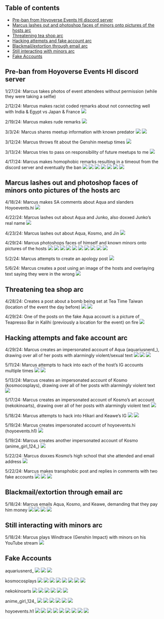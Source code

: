 ## Table of contents

* [Pre-ban from Hoyoverse Events HI discord server](#pre-ban)
* [Marcus lashes out and photoshop faces of minors onto pictures of the hosts arc](#photoshop)
* [Threatening tea shop arc](#threatening)
* [Hacking attempts and fake account arc](#hacking)
* [Blackmail/extortion through email arc](#extortion)
* [Still interacting with minors arc](#current)
* [Fake Accounts](#fake-accounts)

## Pre-ban from Hoyoverse Events HI discord server

1/27/24: Marcus takes photos of event attendees without permission (while they were taking a selfie)

2/12/24: Marcus makes racist coded remarks about not connecting well with India & Egypt vs Japan & France
![](marcus_ch1_021224.jpeg)

2/19/24: Marcus makes rude remarks
![](marcus_ch1_021924.jpeg)

3/3/24: Marcus shares meetup information with known predator
![](marcus_ch1_030324_01.jpeg)
![](marcus_ch1_030324_02.png)

3/12/24: Marcus throws fit about the Genshin meetup times
![](marcus_ch1_031224.png)

3/13/24: Marcus tries to pass on responsibility of future meetups to me
![](marcus_ch1_031324.jpeg)

4/17/24: Marcus makes homophobic remarks resulting in a timeout from the discord server and eventually the ban
![](marcus_ch1_041724_01.jpeg)
![](marcus_ch1_041724_02.jpeg)
![](marcus_ch1_041724_03.jpeg)
![](marcus_ch1_041724_04.jpeg)
![](marcus_ch1_041724_05.jpeg)
![](marcus_ch1_041724_06.jpeg)
![](marcus_ch1_041724_07.jpg)

## Marcus lashes out and photoshop faces of minors onto pictures of the hosts arc

4/18/24: Marcus makes SA comments about Aqua and slanders Hoyoevents.hi
![](marcus_ch2_041824.jpeg)

4/22/24: Marcus lashes out about Aqua and Junko, also doxxed Junko’s real name
![](marcus_ch2_042224.png)

4/23/24: Marcus lashes out about Aqua, Kosmo, and Jin
![](marcus_ch2_042324.jpeg)

4/29/24: Marcus photoshops faces of himself and known minors onto pictures of the hosts
![](marcus_ch2_042924_01.jpeg)
![](marcus_ch2_042924_02.jpeg)
![](marcus_ch2_042924_03.jpeg)
![](marcus_ch2_042924_04.jpeg)
![](marcus_ch2_042924_05.jpeg)
![](marcus_ch2_042924_06.jpeg)
![](marcus_ch2_042924_07.jpeg)
![](marcus_ch2_042924_08.jpeg)
![](marcus_ch2_042924_09.jpeg)
![](marcus_ch2_042924_10.jpeg)

5/2/24: Marcus attempts to create an apology post
![](marcus_ch2_050224.jpeg)

5/6/24: Marcus creates a post using an image of the hosts and overlaying text saying they were in the wrong
![](marcus_ch2_050624.jpeg)

## Threatening tea shop arc

4/28/24: Creates a post about a bomb being set at Tea Time Taiwan (location of the event the day before)
![](marcus_ch3_042824_01.png)
![](marcus_ch3_042824_02.png)

4/29/24: One of the posts on the fake Aqua account is a picture of Teapresso Bar in Kalihi (previously a location for the event) on fire
![](marcus_ch3_042924.jpeg)

## Hacking attempts and fake account arc

4/29/24: Marcus creates an impersonated account of Aqua (aquariusnerd_), drawing over all of her posts with alarmingly violent/sexual text
![](marcus_ch4_042924_01.jpeg)
![](marcus_ch4_042924_02.jpeg)
![](marcus_ch4_042924_03.jpeg)

5/11/24: Marcus attempts to hack into each of the host’s IG accounts multiple times
![](marcus_ch4_051124_01.jpg)
![](marcus_ch4_051124_02.jpg)

5/13/24: Marcus creates an impersonated account of Kosmo (kosmocosplays), drawing over all of her posts with alarmingly violent text
![](fake_kosmo_01)

5/17/24: Marcus creates an impersonated account of Kosmo’s art account (nekokinoarts), drawing over all of her posts with alarmingly violent text
![](fake_kosmoneko_01.jpeg)

5/18/24: Marcus attempts to hack into Hikari and Keawe’s IG
![](marcus_ch4_051824_01.jpg)
![](marcus_ch4_051824_02.png)

5/19/24: Marcus creates impersonated account of hoyoevents.hi (hoyoevents.h1)
![](fake_hoyoevents_01.jpeg)

5/19/24: Marcus creates another impersonated account of Kosmo (anime_girl_124_)
![](fake_kosmoanime_01.jpeg)

5/22/24: Marcus doxxes Kosmo’s high school that she attended and email address
![](marcus_ch4_052224_01.jpeg)

5/22/24: Marcus makes transphobic post and replies in comments with two fake accounts
![](marcus_ch4_052224_02.jpeg)
![](marcus_ch4_052224_03.jpeg)
![](marcus_ch4_052224_04.jpeg)

## Blackmail/extortion through email arc

5/18/24: Marcus emails Aqua, Kosmo, and Keawe, demanding that they pay him money
![](marcus_ch5_051824_01.jpeg)
![](marcus_ch5_051824_02.jpeg)
![](marcus_ch5_051824_03.jpeg)
![](marcus_ch5_051824_04.jpeg)

## Still interacting with minors arc

5/18/24: Marcus plays Windtrace (Genshin Impact) with minors on his YouTube stream
![](marcus_ch6_051824.jpeg)

## Fake Accounts

aquariusnerd_
![](marcus_ch4_042924_01.jpeg)
![](marcus_ch4_042924_02.jpeg)
![](marcus_ch4_042924_03.jpeg)

kosmocosplays
![](fake_kosmo_01.jpeg)
![](fake_kosmo_02.jpeg)
![](fake_kosmo_03.jpeg)
![](fake_kosmo_04.jpeg)
![](fake_kosmo_05.jpeg)
![](fake_kosmo_06.jpeg)
![](fake_kosmo_07.jpeg)
![](fake_kosmo_08.jpeg)

nekokinoarts
![](fake_kosmoneko_01.jpeg)
![](fake_kosmoneko_02.jpeg)
![](fake_kosmoneko_03.jpeg)
![](fake_kosmoneko_04.jpeg)
![](fake_kosmoneko_05.jpeg)
![](fake_kosmoneko_06.jpeg)

anime_girl_124_
![](fake_kosmoanime_01.jpeg)
![](fake_kosmoanime_02.jpeg)
![](fake_kosmoanime_03.jpeg)
![](fake_kosmoanime_04.jpeg)
![](fake_kosmoanime_05.jpeg)
![](fake_kosmoanime_06.jpeg)

hoyoevents.h1
![](fake_hoyoevents_01.jpeg)
![](fake_hoyoevents_02.jpeg)
![](fake_hoyoevents_03.jpeg)
![](fake_hoyoevents_04.jpeg)
![](fake_hoyoevents_05.jpeg)
![](fake_hoyoevents_06.jpeg)
![](fake_hoyoevents_07.jpeg)
![](fake_hoyoevents_08.jpeg)
![](fake_hoyoevents_09.jpeg)
